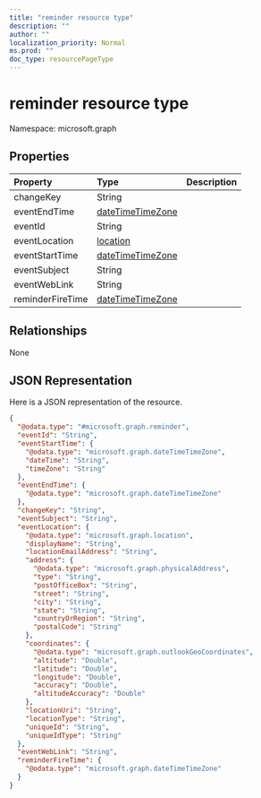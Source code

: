 ```yaml
---
title: "reminder resource type"
description: ""
author: ""
localization_priority: Normal
ms.prod: ""
doc_type: resourcePageType
---
```


# reminder resource type


Namespace: microsoft.graph



## Properties
|Property|Type|Description|
|:---|:---|:---|
|changeKey|String||
|eventEndTime|[dateTimeTimeZone](../resources/datetimetimezone.md)||
|eventId|String||
|eventLocation|[location](../resources/location.md)||
|eventStartTime|[dateTimeTimeZone](../resources/datetimetimezone.md)||
|eventSubject|String||
|eventWebLink|String||
|reminderFireTime|[dateTimeTimeZone](../resources/datetimetimezone.md)||

## Relationships
None

## JSON Representation
Here is a JSON representation of the resource.
<!-- {
  "blockType": "resource",
  "@odata.type": "microsoft.graph.reminder"
}
-->
``` json
{
  "@odata.type": "#microsoft.graph.reminder",
  "eventId": "String",
  "eventStartTime": {
    "@odata.type": "microsoft.graph.dateTimeTimeZone",
    "dateTime": "String",
    "timeZone": "String"
  },
  "eventEndTime": {
    "@odata.type": "microsoft.graph.dateTimeTimeZone"
  },
  "changeKey": "String",
  "eventSubject": "String",
  "eventLocation": {
    "@odata.type": "microsoft.graph.location",
    "displayName": "String",
    "locationEmailAddress": "String",
    "address": {
      "@odata.type": "microsoft.graph.physicalAddress",
      "type": "String",
      "postOfficeBox": "String",
      "street": "String",
      "city": "String",
      "state": "String",
      "countryOrRegion": "String",
      "postalCode": "String"
    },
    "coordinates": {
      "@odata.type": "microsoft.graph.outlookGeoCoordinates",
      "altitude": "Double",
      "latitude": "Double",
      "longitude": "Double",
      "accuracy": "Double",
      "altitudeAccuracy": "Double"
    },
    "locationUri": "String",
    "locationType": "String",
    "uniqueId": "String",
    "uniqueIdType": "String"
  },
  "eventWebLink": "String",
  "reminderFireTime": {
    "@odata.type": "microsoft.graph.dateTimeTimeZone"
  }
}
```

